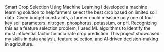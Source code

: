  Smart Crop Selection Using Machine Learning
 I developed a machine learning solution to help farmers select the best crop based on limited soil data. Given budget constraints, a farmer could measure only one of four key soil parameters: nitrogen, phosphorus, potassium, or pH. Recognizing this as a feature selection problem, I used ML algorithms to identify the most influential factor for accurate crop prediction. This project showcased my skills in data analysis, feature selection, and AI-driven decision-making in agriculture.
